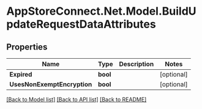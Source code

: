 # AppStoreConnect.Net.Model.BuildUpdateRequestDataAttributes

## Properties

Name | Type | Description | Notes
------------ | ------------- | ------------- | -------------
**Expired** | **bool** |  | [optional] 
**UsesNonExemptEncryption** | **bool** |  | [optional] 

[[Back to Model list]](../README.md#documentation-for-models) [[Back to API list]](../README.md#documentation-for-api-endpoints) [[Back to README]](../README.md)

